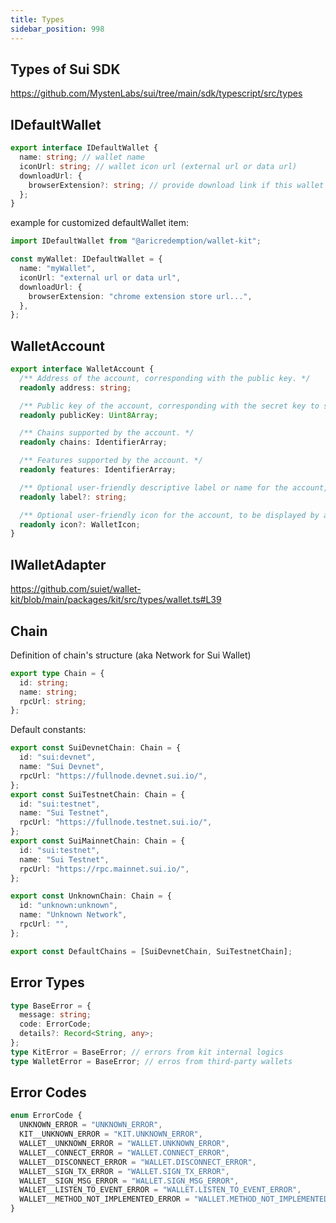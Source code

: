 ```yaml
---
title: Types
sidebar_position: 998
---
```


## Types of Sui SDK

https://github.com/MystenLabs/sui/tree/main/sdk/typescript/src/types

## IDefaultWallet

```typescript
export interface IDefaultWallet {
  name: string; // wallet name
  iconUrl: string; // wallet icon url (external url or data url)
  downloadUrl: {
    browserExtension?: string; // provide download link if this wallet is not installed
  };
}
```

example for customized defaultWallet item:

```typescript
import IDefaultWallet from "@aricredemption/wallet-kit";

const myWallet: IDefaultWallet = {
  name: "myWallet",
  iconUrl: "external url or data url",
  downloadUrl: {
    browserExtension: "chrome extension store url...",
  },
};
```

## WalletAccount

```ts
export interface WalletAccount {
  /** Address of the account, corresponding with the public key. */
  readonly address: string;

  /** Public key of the account, corresponding with the secret key to sign, encrypt, or decrypt using. */
  readonly publicKey: Uint8Array;

  /** Chains supported by the account. */
  readonly chains: IdentifierArray;

  /** Features supported by the account. */
  readonly features: IdentifierArray;

  /** Optional user-friendly descriptive label or name for the account, to be displayed by apps. */
  readonly label?: string;

  /** Optional user-friendly icon for the account, to be displayed by apps. */
  readonly icon?: WalletIcon;
}
```

## IWalletAdapter

https://github.com/suiet/wallet-kit/blob/main/packages/kit/src/types/wallet.ts#L39

## Chain

Definition of chain's structure (aka Network for Sui Wallet)

```ts
export type Chain = {
  id: string;
  name: string;
  rpcUrl: string;
};
```

Default constants:

```ts
export const SuiDevnetChain: Chain = {
  id: "sui:devnet",
  name: "Sui Devnet",
  rpcUrl: "https://fullnode.devnet.sui.io/",
};
export const SuiTestnetChain: Chain = {
  id: "sui:testnet",
  name: "Sui Testnet",
  rpcUrl: "https://fullnode.testnet.sui.io/",
};
export const SuiMainnetChain: Chain = {
  id: "sui:testnet",
  name: "Sui Testnet",
  rpcUrl: "https://rpc.mainnet.sui.io/",
};

export const UnknownChain: Chain = {
  id: "unknown:unknown",
  name: "Unknown Network",
  rpcUrl: "",
};

export const DefaultChains = [SuiDevnetChain, SuiTestnetChain];
```

## Error Types

```typescript
type BaseError = {
  message: string;
  code: ErrorCode;
  details?: Record<String, any>;
};
type KitError = BaseError; // errors from kit internal logics
type WalletError = BaseError; // erros from third-party wallets
```

## Error Codes

```typescript
enum ErrorCode {
  UNKNOWN_ERROR = "UNKNOWN_ERROR",
  KIT__UNKNOWN_ERROR = "KIT.UNKNOWN_ERROR",
  WALLET__UNKNOWN_ERROR = "WALLET.UNKNOWN_ERROR",
  WALLET__CONNECT_ERROR = "WALLET.CONNECT_ERROR",
  WALLET__DISCONNECT_ERROR = "WALLET.DISCONNECT_ERROR",
  WALLET__SIGN_TX_ERROR = "WALLET.SIGN_TX_ERROR",
  WALLET__SIGN_MSG_ERROR = "WALLET.SIGN_MSG_ERROR",
  WALLET__LISTEN_TO_EVENT_ERROR = "WALLET.LISTEN_TO_EVENT_ERROR",
  WALLET__METHOD_NOT_IMPLEMENTED_ERROR = "WALLET.METHOD_NOT_IMPLEMENTED_ERROR",
}
```
